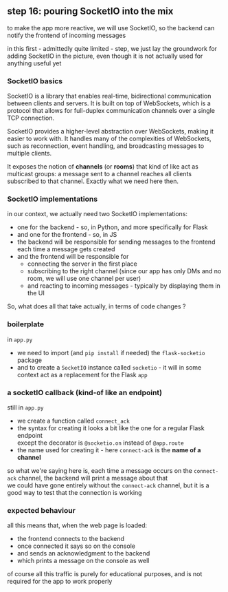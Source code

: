 ## step 16: pouring SocketIO into the mix

to make the app more reactive, we will use SocketIO, so the backend can notify
the frontend of incoming messages

in this first - admittedly quite limited - step, we just lay the groundwork for
adding SocketIO in the picture, even though it is not actually used for anything
useful yet

### SocketIO basics

SocketIO is a library that enables real-time, bidirectional communication between
clients and servers. It is built on top of WebSockets, which is a protocol that
allows for full-duplex communication channels over a single TCP connection.

SocketIO provides a higher-level abstraction over WebSockets, making it easier to
work with. It handles many of the complexities of WebSockets, such as
reconnection, event handling, and broadcasting messages to multiple clients.

It exposes the notion of **channels** (or **rooms**) that kind of like act as
multicast groups: a message sent to a channel reaches all clients subscribed to
that channel. Exactly what we need here then.

### SocketIO implementations

in our context, we actually need two SocketIO implementations:

- one for the backend - so, in Python, and more specifically for Flask
- and one for the frontend - so, in JS
- the backend will be responsible for sending messages to the frontend each time a message gets created
- and the frontend will be responsible for 
  - connecting the server in the first place
  - subscribing to the right channel (since our app has only DMs and no room, we will use one channel per user)
  - and reacting to incoming messages - typically by displaying them in the UI

So, what does all that take actually, in terms of code changes ?

### boilerplate

in `app.py`

- we need to import (and `pip install` if needed) the `flask-socketio` package
- and to create a `SocketIO` instance called `socketio` - it will in some context act as a replacement for the Flask `app`

### a socketIO callback (kind-of like an endpoint)

still in `app.py`

- we create a function called `connect_ack`
- the syntax for creating it looks a bit like the one for a regular Flask endpoint  
  except the decorator is `@socketio.on` instead of `@app.route`
- the name used for creating it - here `connect-ack` is the **name of a channel**

so what we're saying here is, each time a message occurs on the `connect-ack` channel, the backend will print a message about that  
we could have gone entirely without the `connect-ack` channel, but it is a good way to test that the connection is working

### expected behaviour

all this means that, when the web page is loaded:

- the frontend connects to the backend
- once connected it says so on the console
- and sends an acknowledgment to the backend
- which prints a message on the console as well

of course all this traffic is purely for educational purposes, and is not
required for the app to work properly
